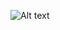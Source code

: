 
![Alt text](https://images.pottermore.com/bxd3o8b291gf/13D8aMwMa8CyyaW80K4mEs/1c300bda4443b19e0ce17c0cf6c8f01c/QuidditchWorldCup_PM_B4C8M1_IrelandVSBulgariaQuidditchStadium_Moment.jpg?w=1200)
